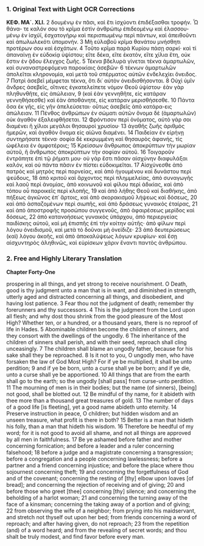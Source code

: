 ### 1. Original Text with Light OCR Corrections

**ΚΕΦ. ΜΑ´. XLI.**
2 δουμένῳ ἐν πᾶσι, καὶ ἔτι ἰσχύοντι ἐπιδέξασθαι τροφήν. Ὦ θάνα-
   τε καλόν σου τὸ κρῖμα ἐστὶν ἀνθρώπῳ ἐπιδεομένῳ καὶ ἐλασσου-
   μένῳ ἐν ἰσχύϊ, ἐσχατογήρῳ καὶ περισπωμένῳ περὶ πάντων, καὶ
   ἀπειθοῦντι καὶ ἀπωλωλεκότι ὑπομονήν.
3 Μὴ εὐλαβοῦ κρῖμα θανάτου μνήσθητι προτέρων σου καὶ ἐσχάτων.
4 Τοῦτο κρῖμα παρὰ Κυρίου πάσῃ σαρκί· καὶ τί ἀπαναίνῃ ἐν εὐδοκίᾳ
   ὑψίστου; εἴτε δέκα, εἴτε ἑκατόν, εἴτε χίλια ἔτη, οὐκ ἔστιν ἐν ᾅδου
   ἔλεγχος ζωῆς.
5 Τέκνα βδελυρὰ γίνεται τέκνα ἁμαρτωλῶν, καὶ συναναστρεφόμενα
   παροικίαις ἀσεβῶν·
6 τέκνων ἁμαρτωλῶν ἀπολεῖται κληρονομία, καὶ μετὰ τοῦ σπέρματος
   αὐτῶν ἐνδελεχίει ὄνειδος.
7 Πατρὶ ἀσεβεῖ μέμφεται τέκνα, ὅτι δι᾽ αὐτὸν ὀνειδισθήσονται.
8 Οὐχὶ ὑμῖν ἄνδρες ἀσεβεῖς, οἵτινες ἐγκατελείπετε νόμον Θεοῦ
   ὑψίστου· ἐὰν γὰρ πληθυνθῆτε, εἰς ἀπώλειαν,
9 (καὶ ἐὰν γεννηθῆτε, εἰς κατάραν γεννηθήσεσθε) καὶ ἐὰν ἀποθάνητε,
   εἰς κατάραν μερισθήσεσθε.
10 Πάντα ὅσα ἐκ γῆς, εἰς γῆν ἀπελεύσεται· οὕτως ἀσεβεῖς ἀπὸ
    κατάρα-εις ἀπώλειαν.
11 Πένθος ἀνθρώπων ἐν σώματι αὐτῶν ὄνομα δὲ (ἁμαρτωλῶν) οὐκ
    ἀγαθὸν ἐξαλειφθήσεται.
12 Φρόντισον περὶ ὀνόματος, αὐτὸ γάρ σοι διαμένει ἢ χίλιοι μεγάλοι
    θησαυροὶ χρυσίου·
13 ἀγαθῆς ζωῆς ἀριθμὸς ἡμερῶν, καὶ ἀγαθὸν ὄνομα εἰς αἰῶνα
    διαμένει.
14 Παιδείαν ἐν εἰρήνῃ συντηρήσατε τέκνα· σοφία δὲ κεκρυμμένη καὶ
    θησαυρὸς ἀφανής, τίς ὠφέλεια ἐν ἀμφοτέροις;
15 Κρείσσων ἄνθρωπος ἀποκρύπτων τὴν μωρίαν αὐτοῦ, ἢ ἄνθρωπος
    ἀποκρύπτων τὴν σοφίαν αὐτοῦ.
16 Τοιγαροῦν ἐντράπητε ἐπὶ τῷ ῥήματι μου· οὐ γὰρ ἔστι πᾶσαν
    αἰσχύνην διαφυλάξαι καλόν, καὶ οὐ πάντα πᾶσιν ἐν πίστει
    εὐδοκιμεῖται.
17 Αἰσχύνεσθε ἀπὸ πατρὸς καὶ μητρὸς περὶ πορνείας, καὶ ἀπὸ
    ἡγουμένου καὶ δυνάστου περὶ ψεύδους,
18 ἀπὸ κριτοῦ καὶ ἄρχοντος περὶ πλημμελείας, ἀπὸ συναγωγῆς καὶ
    λαοῦ περὶ ἀνομίας, ἀπὸ κοινωνοῦ καὶ φίλου περὶ ἀδικίας, καὶ ἀπὸ
    τόπου οὗ παροικεῖς περὶ κλοπῆς,
19 καὶ ἀπὸ λήθης Θεοῦ καὶ διαθήκης, ἀπὸ πήξεως ἀγκῶνος ἐπ᾽ ἄρτοις,
    καὶ ἀπὸ σκορακισμοῦ λήψεως καὶ δόσεως,
20 καὶ ἀπὸ ἀσπαζομένων περὶ σιωπῆς, καὶ ἀπὸ δράσεως γυναικὸς
    ἑταίρας,
21 καὶ ἀπὸ ἀποστροφῆς προσώπου συγγενοῦς, ἀπὸ ἀφαιρέσεως
    μερίδος καὶ δόσεως,
22 ἀπὸ κατανοήσεως γυναικὸς ὑπάρχου, ἀπὸ περιεργείας παιδίσκης
    αὐτοῦ, καὶ μὴ ἐπισπῆς ἐπὶ τὴν κοίτην αὐτῆς· ἀπὸ φίλων περὶ
    λόγου ὀνειδισμοῦ, καὶ μετὰ τὸ δοῦναι μὴ ὀνείδιζε·
23 ἀπὸ δευτερώσεως (καὶ) λόγου ἀκοῆς, καὶ ἀπὸ ἀποκαλύψεως λόγων
    κρυφίων· καὶ ἔσῃ αἰσχυντηρὸς ἀληθινῶς, καὶ εὑρίσκων χάριν
    ἔναντι παντὸς ἀνθρώπου.

### 2. Free and Highly Literary Translation

**Chapter Forty-One**

prospering in all things, and yet strong to receive nourishment.
O Death, good is thy judgment unto a man that is in want,
and diminished in strength, utterly aged and distracted concerning all things,
and disobedient, and having lost patience.
3 Fear thou not the judgment of death; remember thy forerunners and thy successors.
4 This is the judgment from the Lord upon all flesh; and why dost thou shrink from the good pleasure of the Most High?
Whether ten, or a hundred, or a thousand years, there is no reproof of life in Hades.
5 Abominable children become the children of sinners, and they consort with the dwellings of the ungodly.
6 The inheritance of the children of sinners shall perish, and with their seed, reproach shall cling unceasingly.
7 The children shall blame an ungodly father, because for his sake shall they be reproached.
8 Is it not to you, O ungodly men, who have forsaken the law of God Most High?
For if ye be multiplied, it shall be unto perdition;
9 and if ye be born, unto a curse shall ye be born; and if ye die, unto a curse shall ye be apportioned.
10 All things that are from the earth shall go to the earth; so the ungodly [shall pass] from curse-unto perdition.
11 The mourning of men is in their bodies; but the name (of sinners), [being] not good, shall be blotted out.
12 Be mindful of thy name, for it abideth with thee more than a thousand great treasures of gold.
13 The number of days of a good life [is fleeting], yet a good name abideth unto eternity.
14 Preserve instruction in peace, O children; but hidden wisdom and an unseen treasure, what profit is there in both?
15 Better is a man that hideth his folly, than a man that hideth his wisdom.
16 Therefore be heedful of my word; for it is not good to avoid all shame, and not all things are approved by all men in faithfulness.
17 Be ye ashamed before father and mother concerning fornication; and before a leader and a ruler concerning falsehood;
18 before a judge and a magistrate concerning a transgression; before a congregation and a people concerning lawlessness;
before a partner and a friend concerning injustice; and before the place where thou sojournest concerning theft;
19 and concerning the forgetfulness of God and of the covenant; concerning the resting of [thy] elbow upon loaves [of bread];
and concerning the rejection of receiving and of giving;
20 and before those who greet [thee] concerning [thy] silence; and concerning the beholding of a harlot woman;
21 and concerning the turning away of the face of a kinsman; concerning the taking away of a portion and of giving;
22 from observing the wife of a neighbor; from prying into his maidservant, and stretch not thyself out upon her bed;
from friends concerning a word of reproach; and after having given, do not reproach;
23 from the repetition (and) of a word heard; and from the revealing of secret words; and thou shalt be truly modest, and find favor before every man.